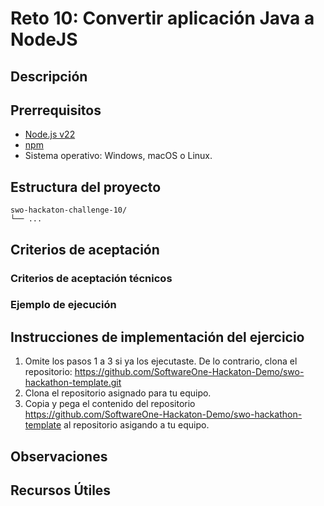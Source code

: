 # Reto 10: Convertir aplicación Java a NodeJS

## Descripción

## Prerrequisitos
- [Node.js v22](https://nodejs.org/en/download)
- [npm](https://docs.npmjs.com/downloading-and-installing-node-js-and-npm)
- Sistema operativo: Windows, macOS o Linux.

## Estructura del proyecto
```
swo-hackaton-challenge-10/
└── ...
```

## Criterios de aceptación


### Criterios de aceptación técnicos


### Ejemplo de ejecución


## Instrucciones de implementación del ejercicio

1. Omite los pasos 1 a 3 si ya los ejecutaste. De lo contrario, clona el repositorio:
   https://github.com/SoftwareOne-Hackaton-Demo/swo-hackathon-template.git
2. Clona el repositorio asignado para tu equipo.
3. Copia y pega el contenido del repositorio https://github.com/SoftwareOne-Hackaton-Demo/swo-hackathon-template al repositorio asigando a tu equipo.

## Observaciones


## Recursos Útiles
